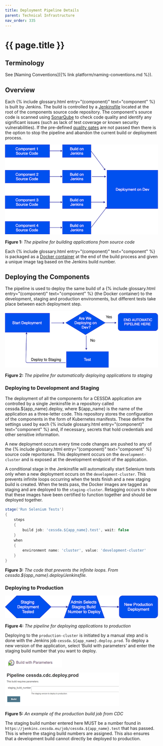 ```yaml
---
title: Deployment Pipeline Details
parent: Technical Infrastructure
nav_order: 335
---
```


# {{ page.title }}

## Terminology

See [Naming Conventions]({% link platform/naming-conventions.md %}).

## Overview

Each  {% include glossary.html entry="(component)" text="component" %} is built by Jenkins. The build is controlled by a
[Jenkinsfile](https://jenkins.io/doc/book/pipeline/getting-started/#defining-a-pipeline-in-scm) located at the root of the
components source code repository. The component's source code is scanned using [SonarQube](https://www.sonarqube.org/) to
check code quality and identify any significant issues (such as lack of test coverage or known security vulnerabilities).
If the pre-defined [quality gates](https://docs.sonarqube.org/latest/user-guide/quality-gates/) are not passed then there
is the option to stop the pipeline and abandon the current build or deployment process.

![gcp23-figure1](../images/gcp23-figure1.png)

**Figure 1:** *The pipeline for building applications from source code*

Each  {% include glossary.html entry="(component)" text="component" %} is packaged as a [Docker container](https://www.docker.com/resources/what-container)
at the end of the build process and given a unique image tag based on the Jenkins build number.

## Deploying the Components

The pipeline is used to deploy the same build of a  {% include glossary.html entry="(component)" text="component" %} (the Docker container) to the development,
staging and production environments, but different tests take place between each deployment step.

![gcp23-figure2.png](../images/gcp23-figure2.png)

**Figure 2:** *The pipeline for automatically deploying applications to staging*

### Deploying to Development and Staging

The deployment of all the components for a CESSDA application are controlled by a single Jenkinsfile in a repository called
cessda.${app_name}.deploy, where ${app_name} is the name of the application as a three-letter code.
This repository stores the configuration of the components in the form of Kubernetes manifests.
These define the settings used by each  {% include glossary.html entry="(component)" text="component" %} and,
if necessary, secrets that hold credentials and other sensitive information.

A new deployment occurs every time code changes are pushed to any of the  {% include glossary.html entry="(component)" text="component" %} source code reporitories.
This deployment occurs on the `development-cluster` and is exposed at the development endpoint of the application.

A conditional stage in the Jenkinsfile will automatically start Selenium tests only when a new deployment occurs on the
`development-cluster`.
This prevents infinite loops occurring when the tests finish and a new staging build is created.
When the tests pass, the Docker images are tagged as staging and are deployed to the `staging-cluster`.
Retagging occurs to show that these images have been certified to function together and should be deployed together.

```groovy
stage('Run Selenium Tests')
{
    steps
    {
        build job: 'cessda.${app_name}.test', wait: false
    }
    when
    {
        environment name: 'cluster', value: 'development-cluster'
    }
}
```

**Figure 3:** *The code that prevents the infinite loops. From cessda.${app_name}.deploy/Jenkinsfile.*

### Deploying to Production

![gcp23-figure4](../images/gcp23-figure4.png)

**Figure 4:** *The pipeline for deploying applications to production*

Deploying to the `production-cluster` is initiated by a manual step and is done with the Jenkins job
`cessda.${app_name}.deploy.prod`.
To deploy a new version of the application, select ‘Build with parameters’ and enter the staging build number that you want to deploy.

![gcp23-figure5-part1](../images/gcp23-figure5-part1.png)

![gcp23-figure5-part2](../images/gcp23-figure5-part2.png)

**Figure 5:** *An example of the production build job from CDC*

The staging build number entered here MUST be a number found in `https://jenkins.cessda.eu/job/cessda.${app_name}.test`
that has passed.
This is where the staging build numbers are assigned.
This also ensures that a development build cannot directly be deployed to production.
